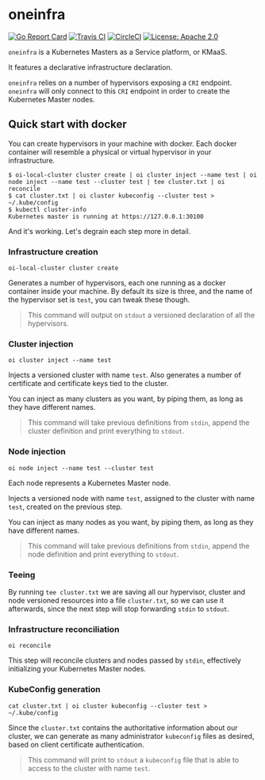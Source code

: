 # oneinfra

[![Go Report Card](https://goreportcard.com/badge/github.com/oneinfra/oneinfra)](https://goreportcard.com/report/github.com/oneinfra/oneinfra)
[![Travis CI](https://travis-ci.org/oneinfra/oneinfra.svg?branch=master)](https://travis-ci.org/oneinfra/oneinfra)
[![CircleCI](https://circleci.com/gh/oneinfra/oneinfra.svg?style=svg)](https://circleci.com/gh/oneinfra/oneinfra)
[![License: Apache 2.0](https://img.shields.io/badge/License-Apache2.0-green.svg)](https://opensource.org/licenses/Apache-2.0)

`oneinfra` is a Kubernetes Masters as a Service platform, or KMaaS.

It features a declarative infrastructure declaration.

`oneinfra` relies on a number of hypervisors exposing a `CRI`
endpoint. `oneinfra` will only connect to this `CRI` endpoint in order
to create the Kubernetes Master nodes.

## Quick start with docker

You can create hypervisors in your machine with docker. Each docker
container will resemble a physical or virtual hypervisor in your
infrastructure.

```
$ oi-local-cluster cluster create | oi cluster inject --name test | oi node inject --name test --cluster test | tee cluster.txt | oi reconcile
$ cat cluster.txt | oi cluster kubeconfig --cluster test > ~/.kube/config
$ kubectl cluster-info
Kubernetes master is running at https://127.0.0.1:30100
```

And it's working. Let's degrain each step more in detail.

### Infrastructure creation

```
oi-local-cluster cluster create
```

Generates a number of hypervisors, each one running as a docker
container inside your machine. By default its size is three, and the
name of the hypervisor set is `test`, you can tweak these though.

> This command will output on `stdout` a versioned declaration of all
> the hypervisors.

### Cluster injection

```
oi cluster inject --name test
```

Injects a versioned cluster with name `test`. Also generates a number
of certificate and certificate keys tied to the cluster.

You can inject as many clusters as you want, by piping them, as long
as they have different names.

> This command will take previous definitions from `stdin`, append the
> cluster definition and print everything to `stdout`.

### Node injection

```
oi node inject --name test --cluster test
```

Each node represents a Kubernetes Master node.

Injects a versioned node with name `test`, assigned to the cluster
with name `test`, created on the previous step.

You can inject as many nodes as you want, by piping them, as long as
they have different names.

> This command will take previous definitions from `stdin`, append the
> node definition and print everything to `stdout`.

### Teeing

By running `tee cluster.txt` we are saving all our hypervisor, cluster
and node versioned resources into a file `cluster.txt`, so we can use
it afterwards, since the next step will stop forwarding `stdin` to
`stdout`.

### Infrastructure reconciliation

```
oi reconcile
```

This step will reconcile clusters and nodes passed by `stdin`,
effectively initializing your Kubernetes Master nodes.

### KubeConfig generation

```
cat cluster.txt | oi cluster kubeconfig --cluster test > ~/.kube/config
```

Since the `cluster.txt` contains the authoritative information about
our cluster, we can generate as many administrator `kubeconfig` files
as desired, based on client certificate authentication.

> This command will print to `stdout` a `kubeconfig` file that is able
> to access to the cluster with name `test`.

